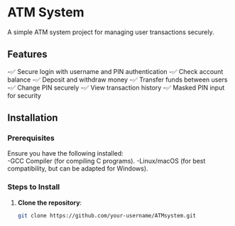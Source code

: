 # ATM System  

A simple ATM system project for managing user transactions securely.  

## Features  
-✅ Secure login with username and PIN authentication
-✅ Check account balance
-✅ Deposit and withdraw money
-✅ Transfer funds between users
-✅ Change PIN securely
-✅ View transaction history
-✅ Masked PIN input for security

## Installation  

### **Prerequisites**  
Ensure you have the following installed:  
-GCC Compiler (for compiling C programs).
-Linux/macOS (for best compatibility, but can be adapted for Windows).

### **Steps to Install**  
1. **Clone the repository**:  
   ```sh
   git clone https://github.com/your-username/ATMsystem.git
